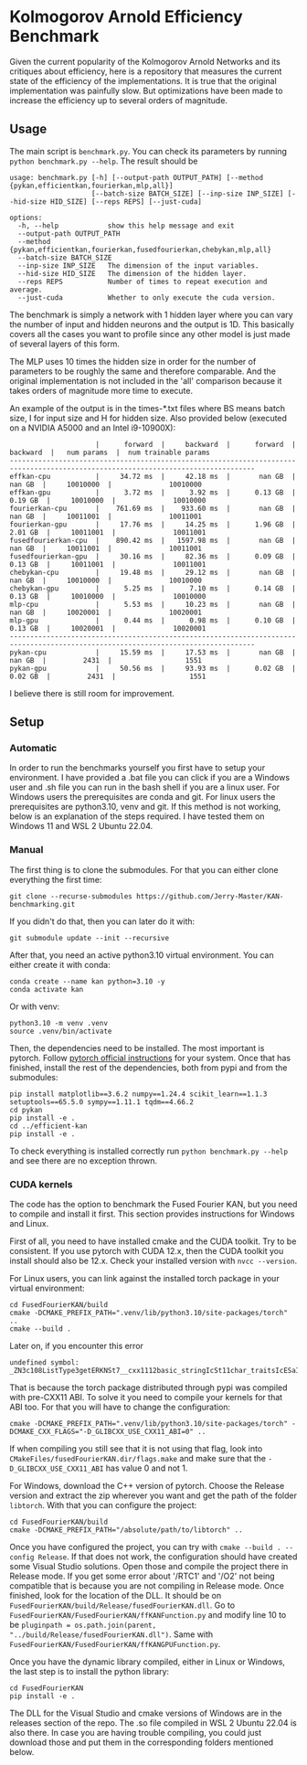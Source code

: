 # Kolmogorov Arnold Efficiency Benchmark

Given the current popularity of the Kolmogorov Arnold Networks and its critiques about efficiency, here is a repository that measures the current state of the efficiency of the implementations. It is true that the original implementation was painfully slow. But optimizations have been made to increase the efficiency up to several orders of magnitude.

## Usage

The main script is `benchmark.py`. You can check its parameters by running `python benchmark.py --help`. The result should be 

```
usage: benchmark.py [-h] [--output-path OUTPUT_PATH] [--method {pykan,efficientkan,fourierkan,mlp,all}]
                    [--batch-size BATCH_SIZE] [--inp-size INP_SIZE] [--hid-size HID_SIZE] [--reps REPS] [--just-cuda]

options:
  -h, --help            show this help message and exit
  --output-path OUTPUT_PATH
  --method {pykan,efficientkan,fourierkan,fusedfourierkan,chebykan,mlp,all}
  --batch-size BATCH_SIZE
  --inp-size INP_SIZE   The dimension of the input variables.
  --hid-size HID_SIZE   The dimension of the hidden layer.
  --reps REPS           Number of times to repeat execution and average.
  --just-cuda           Whether to only execute the cuda version.
```

The benchmark is simply a network with 1 hidden layer where you can vary the number of input and hidden neurons and the output is 1D. This basically covers all the cases you want to profile since any other model is just made of several layers of this form. 

The MLP uses 10 times the hidden size in order for the number of parameters to be roughly the same and therefore comparable. And the original implementation is not included in the 'all' comparison because it takes orders of magnitude more time to execute.

An example of the output is in the times-*.txt files where BS means batch size, I for input size and H for hidden size. Also provided below (executed on a NVIDIA A5000 and an Intel i9-10900X):

```
                     |      forward  |     backward  |      forward  |     backward  |   num params  |  num trainable params
----------------------------------------------------------------------------------------------------------------------------------
effkan-cpu           |     34.72 ms  |     42.18 ms  |       nan GB  |       nan GB  |     10010000  |              10010000
effkan-gpu           |      3.72 ms  |      3.92 ms  |      0.13 GB  |      0.19 GB  |     10010000  |              10010000
fourierkan-cpu       |    761.69 ms  |    933.60 ms  |       nan GB  |       nan GB  |     10011001  |              10011001
fourierkan-gpu       |     17.76 ms  |     14.25 ms  |      1.96 GB  |      2.01 GB  |     10011001  |              10011001
fusedfourierkan-cpu  |    890.42 ms  |   1597.98 ms  |       nan GB  |       nan GB  |     10011001  |              10011001
fusedfourierkan-gpu  |     30.16 ms  |     82.36 ms  |      0.09 GB  |      0.13 GB  |     10011001  |              10011001
chebykan-cpu         |     19.48 ms  |     29.12 ms  |       nan GB  |       nan GB  |     10010000  |              10010000
chebykan-gpu         |      5.25 ms  |      7.10 ms  |      0.14 GB  |      0.13 GB  |     10010000  |              10010000
mlp-cpu              |      5.53 ms  |     10.23 ms  |       nan GB  |       nan GB  |     10020001  |              10020001
mlp-gpu              |      0.44 ms  |      0.98 ms  |      0.10 GB  |      0.13 GB  |     10020001  |              10020001
----------------------------------------------------------------------------------------------------------------------------------
pykan-cpu            |     15.59 ms  |     17.53 ms  |       nan GB  |       nan GB  |         2431  |                  1551
pykan-gpu            |     50.56 ms  |     93.93 ms  |      0.02 GB  |      0.02 GB  |         2431  |                  1551
```

I believe there is still room for improvement.

## Setup
### Automatic

In order to run the benchmarks yourself you first have to setup your environment. I have provided a .bat file you can click if you are a Windows user and .sh file you can run in the bash shell if you are a linux user. For Windows users the prerequisites are conda and git. For linux users the prerequisites are python3.10, venv and git. If this method is not working, below is an explanation of the steps required. I have tested them on Windows 11 and WSL 2 Ubuntu 22.04.

### Manual
The first thing is to clone the submodules. For that you can either clone everything the first time:

```
git clone --recurse-submodules https://github.com/Jerry-Master/KAN-benchmarking.git
```

If you didn't do that, then you can later do it with:

```
git submodule update --init --recursive
```

After that, you need an active python3.10 virtual environment. You can either create it with conda:

```
conda create --name kan python=3.10 -y
conda activate kan
```

Or with venv:

```
python3.10 -m venv .venv
source .venv/bin/activate
```

Then, the dependencies need to be installed. The most important is pytorch. Follow [pytorch official instructions](https://pytorch.org/get-started/locally/) for your system. Once that has finished, install the rest of the dependencies, both from pypi and from the submodules:

```
pip install matplotlib==3.6.2 numpy==1.24.4 scikit_learn==1.1.3 setuptools==65.5.0 sympy==1.11.1 tqdm==4.66.2
cd pykan
pip install -e .
cd ../efficient-kan
pip install -e .
```

To check everything is installed correctly run `python benchmark.py --help` and see there are no exception thrown.

### CUDA kernels

The code has the option to benchmark the Fused Fourier KAN, but you need to compile and install it first. This section provides instructions for Windows and Linux. 

First of all, you need to have installed cmake and the CUDA toolkit. Try to be consistent. If you use pytorch with CUDA 12.x, then the CUDA toolkit you install should also be 12.x. Check your installed version with `nvcc --version`. 

For Linux users, you can link against the installed torch package in your virtual environment:

```
cd FusedFourierKAN/build
cmake -DCMAKE_PREFIX_PATH=".venv/lib/python3.10/site-packages/torch" ..
cmake --build .
```

Later on, if you encounter this error

```
undefined symbol: _ZN3c108ListType3getERKNSt7__cxx1112basic_stringIcSt11char_traitsIcESaIcEEENS_4Type24SingletonOrSharedTypePtrIS9_EE
```

That is because the torch package distributed through pypi was compiled with pre-CXX11 ABI. To solve it you need to compile your kernels for that ABI too. For that you will have to change the configuration:

```
cmake -DCMAKE_PREFIX_PATH=".venv/lib/python3.10/site-packages/torch" -DCMAKE_CXX_FLAGS="-D_GLIBCXX_USE_CXX11_ABI=0" ..
```

If when compiling you still see that it is not using that flag, look into `CMakeFiles/fusedFourierKAN.dir/flags.make` and make sure that the `-D_GLIBCXX_USE_CXX11_ABI` has value 0 and not 1.

For Windows, download the C++ version of pytorch. Choose the Release version and extract the zip wherever you want and get the path of the folder `libtorch`. With that you can configure the project:

```
cd FusedFourierKAN/build
cmake -DCMAKE_PREFIX_PATH="/absolute/path/to/libtorch" ..
```

Once you have configured the project, you can try with `cmake --build . --config Release`. If that does not work, the configuration should have created some Visual Studio solutions. Open those and compile the project there in Release mode. If you get some error about  '/RTC1' and '/O2' not being compatible that is because you are not compiling in Release mode. Once finished, look for the location of the DLL. It should be on `FusedFourierKAN/build/Release/fusedFourierKAN.dll`. Go to `FusedFourierKAN/FusedFourierKAN/ffKANFunction.py` and modify line 10 to be `pluginpath = os.path.join(parent, "../build/Release/fusedFourierKAN.dll")`. Same with `FusedFourierKAN/FusedFourierKAN/ffKANGPUFunction.py`.

Once you have the dynamic library compiled, either in Linux or Windows, the last step is to install the python library:

```
cd FusedFourierKAN
pip install -e .
```

The DLL for the Visual Studio and cmake versions of Windows are in the releases section of the repo. The .so file compiled in WSL 2 Ubuntu 22.04 is also there. In case you are having trouble compiling, you could just download those and put them in the corresponding folders mentioned below.